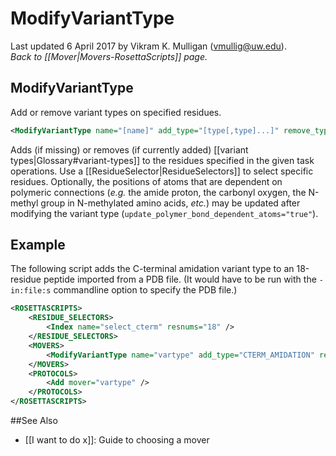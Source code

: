 # ModifyVariantType
Last updated 6 April 2017 by Vikram K. Mulligan (vmullig@uw.edu).<br/>
*Back to [[Mover|Movers-RosettaScripts]] page.*
## ModifyVariantType

Add or remove variant types on specified residues.

```xml
<ModifyVariantType name="[name]" add_type="[type[,type]...]" remove_type="[type[,type...]]" residue_selector="(&string)" update_polymer_bond_dependent_atoms="(&bool,false)" />
```

Adds (if missing) or removes (if currently added) [[variant types|Glossary#variant-types]] to the residues specified in the given task operations. Use a [[ResidueSelector|ResidueSelectors]] to select specific residues.  Optionally, the positions of atoms that are dependent on polymeric connections (_e.g._ the amide proton, the carbonyl oxygen, the N-methyl group in N-methylated amino acids, _etc._) may be updated after modifying the variant type (`update_polymer_bond_dependent_atoms="true"`).

## Example

The following script adds the C-terminal amidation variant type to an 18-residue peptide imported from a PDB file.  (It would have to be run with the ```-in:file:s``` commandline option to specify the PDB file.)

```xml
<ROSETTASCRIPTS>
	<RESIDUE_SELECTORS>
		<Index name="select_cterm" resnums="18" />
	</RESIDUE_SELECTORS>	
	<MOVERS>
		<ModifyVariantType name="vartype" add_type="CTERM_AMIDATION" residue_selector="select_cterm" />
	</MOVERS>
	<PROTOCOLS>
		<Add mover="vartype" />
	</PROTOCOLS>
</ROSETTASCRIPTS>

```

##See Also

* [[I want to do x]]: Guide to choosing a mover

